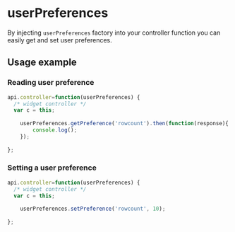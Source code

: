 # userPreferences
By injecting `userPreferences` factory into your controller function you can easily get and set user preferences.

## Usage example

### Reading user preference

```javascript
api.controller=function(userPreferences) {
  /* widget controller */
  var c = this;
	
	userPreferences.getPreference('rowcount').then(function(response){
		console.log();
	});
	
};
```

### Setting a user preference

```javascript
api.controller=function(userPreferences) {
  /* widget controller */
  var c = this;
	
	userPreferences.setPreference('rowcount', 10);
	
};
```